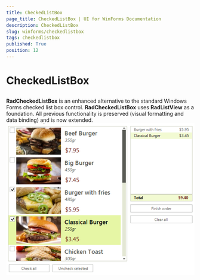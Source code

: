 ```yaml
---
title: CheckedListBox
page_title: CheckedListBox | UI for WinForms Documentation
description: CheckedListBox
slug: winforms/checkedlistbox
tags: checkedlistbox
published: True
position: 12
---
```


# CheckedListBox



## 

__RadCheckedListBox__ is an enhanced alternative to the standard Windows Forms checked list box control.
          __RadCheckedListBox__ uses __RadListView__ as a foundation. 
          All previous functionality is preserved (visual formatting and data binding) and is now extended.
        ![checkedlistbox-overview 001](images/checkedlistbox-overview001.png)
